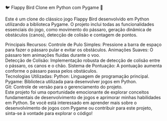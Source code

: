 
🐦 Flappy Bird Clone em Python com Pygame 🚀

Este é um clone do clássico jogo Flappy Bird desenvolvido em Python utilizando a biblioteca Pygame. O projeto inclui todas as funcionalidades essenciais do jogo, como movimento do pássaro, geração dinâmica de obstáculos (canos), detecção de colisão e contagem de pontos.

Principais Recursos:
Controle de Pulo Simples: Pressione a barra de espaço para fazer o pássaro pular e evitar os obstáculos.
Animações Suaves: O pássaro tem animações fluidas durante o voo. <br>
Detecção de Colisão: Implementação robusta de detecção de colisão entre o pássaro, os canos e o chão.
Sistema de Pontuação: A pontuação aumenta conforme o pássaro passa pelos obstáculos.
<br> 
Tecnologias Utilizadas:
Python: Linguagem de programação principal. <br>
Pygame: Biblioteca utilizada para desenvolver jogos em Python.<br>
Git: Controle de versão para o gerenciamento do projeto.<br>
Este projeto foi uma oportunidade emocionante de explorar conceitos fundamentais de desenvolvimento de jogos e aprimorar minhas habilidades em Python. Se você está interessado em aprender mais sobre o desenvolvimento de jogos com Pygame ou contribuir para este projeto, sinta-se à vontade para explorar o código!<br>
